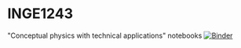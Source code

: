 # INGE1243
"Conceptual physics with technical applications" notebooks
[![Binder](https://mybinder.org/badge_logo.svg)](https://mybinder.org/v2/gh/PhysicsCourse/INGE1243/master?labpath=https%3A%2F%2Fgithub.com%2FPhysicsCourse%2FINGE1243%2Fblob%2Fmain%2FNotebooks%2FCourse%25201%2520-%2520Motivations.ipynb)


